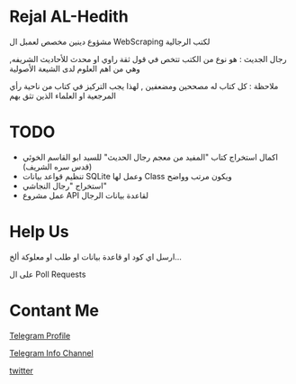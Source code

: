 # Rejal AL-Hedith
مشؤوع دينين مخصص لعمبل ال WebScraping  لكتب الرجالية

رجال الجديث : هو نوع من الكتب تتخص في قول ثقة راوي او محدث للأحاديث الشريفه, وهي من اهم العلوم لدى الشيعة الأصولية

ملاحظة : كل كتاب له مصححين ومضعفين , لهذا يجب التركيز في كتاب من ناحية رأي المرجعية او العلماء الذين تثق بهم

# TODO
 - اكمال استخراج كتاب "المفيد من معجم رجال الحديث" للسيد ابو القاسم الخوئي (قدس سره الشريف)
 - تنظيم قواعد بيانات SQLite وعمل لها Class ويكون مرتب وواضح
 - استخراج "رجال النجاشي"
 - عمل مشروع API لقاعدة بيانات الرجال

# Help Us
ارسل اي كود او قاعدة بيانات او طلب او معلوكة ألخ...

على ال Poll Requests

# Contant Me
 [Telegram Profile](https://nnk0o.t.me)

 [Telegram Info Channel](https://nnko0o.t.me)

 [twitter](https://twitter.com/PuckKintaro)